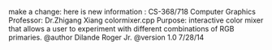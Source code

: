 make a change:
here is new information : 
    CS-368/718 Computer Graphics
    Professor: Dr.Zhigang Xiang
    colormixer.cpp
    Purpose: interactive color mixer that allows a user to experiment with
    different combinations of RGB primaries.
    @author Dilande Roger Jr.
    @version 1.0 7/28/14
